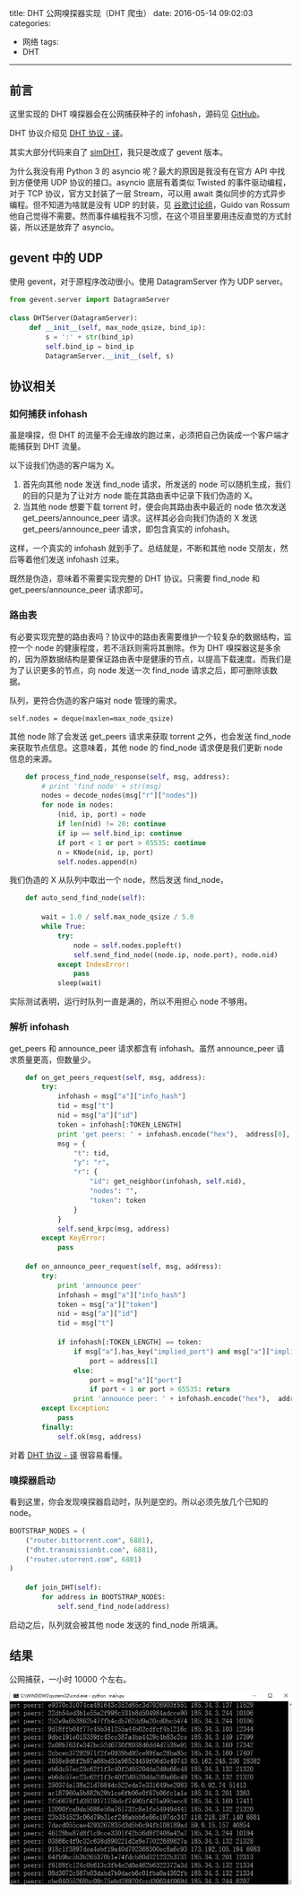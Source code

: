 title: DHT 公网嗅探器实现（DHT 爬虫）
date: 2016-05-14 09:02:03
categories:
- 网络
tags: 
- DHT
---


## 前言

这里实现的 DHT 嗅探器会在公网捕获种子的 infohash，源码见 [GitHub](https://github.com/lyyyuna/DHT_sniffer)。

DHT 协议介绍见 [DHT 协议 - 译](http://www.lyyyuna.com/2016/03/26/dht01/)。

其实大部分代码来自了 [simDHT](https://github.com/Fuck-You-GFW/simDHT/blob/master/simDHT.py)，我只是改成了 gevent 版本。

为什么我没有用 Python 3 的 asyncio 呢？最大的原因是我没有在官方 API 中找到方便使用 UDP 协议的接口。asyncio 底层有着类似 Twisted 的事件驱动编程，对于 TCP 协议，官方又封装了一层 Stream，可以用 await 类似同步的方式异步编程。但不知道为啥就是没有 UDP 的封装，见 [谷歌讨论组](https://groups.google.com/forum/#!topic/python-tulip/xYgQRXkb83g)，Guido van Rossum 他自己觉得不需要。然而事件编程我不习惯，在这个项目里要用违反直觉的方式封装，所以还是放弃了 asyncio。

## gevent 中的 UDP

使用 gevent，对于原程序改动很小。使用 DatagramServer 作为 UDP server。

```python
from gevent.server import DatagramServer

class DHTServer(DatagramServer): 
     def __init__(self, max_node_qsize, bind_ip): 
         s = ':' + str(bind_ip) 
         self.bind_ip = bind_ip 
         DatagramServer.__init__(self, s) 
```


## 协议相关

### 如何捕获 infohash

虽是嗅探，但 DHT 的流量不会无缘故的跑过来，必须把自己伪装成一个客户端才能捕获到 DHT 流量。

以下设我们伪造的客户端为 X。

1. 首先向其他 node 发送 find_node 请求，所发送的 node 可以随机生成，我们的目的只是为了让对方 node 能在其路由表中记录下我们伪造的 X。
2. 当其他 node 想要下载 torrent 时，便会向其路由表中最近的 node 依次发送 get_peers/announce_peer 请求。这样其必会向我们伪造的 X 发送 get_peers/announce_peer 请求，即包含真实的 infohash。

这样，一个真实的 infohash 就到手了。总结就是，不断和其他 node 交朋友，然后等着他们发送 infohash 过来。

既然是伪造，意味着不需要实现完整的 DHT 协议。只需要 find_node 和 get_peers/announce_peer 请求即可。

### 路由表

有必要实现完整的路由表吗？协议中的路由表需要维护一个较复杂的数据结构，监控一个 node 的健康程度，若不活跃则需将其删除。作为 DHT 嗅探器这是多余的，因为原数据结构是要保证路由表中是健康的节点，以提高下载速度。而我们是为了认识更多的节点，向 node 发送一次 find_node 请求之后，即可删除该数据。

队列，更符合伪造的客户端对 node 管理的需求。

    self.nodes = deque(maxlen=max_node_qsize)
    
其他 node 除了会发送 get_peers 请求来获取 torrent 之外，也会发送 find_node 来获取节点信息。这意味着，其他 node 的 find_node 请求便是我们更新 node 信息的来源。

```python
    def process_find_node_response(self, msg, address):
        # print 'find node' + str(msg)
        nodes = decode_nodes(msg["r"]["nodes"])
        for node in nodes:
            (nid, ip, port) = node
            if len(nid) != 20: continue
            if ip == self.bind_ip: continue
            if port < 1 or port > 65535: continue
            n = KNode(nid, ip, port)
            self.nodes.append(n)
```

我们伪造的 X 从队列中取出一个 node，然后发送 find_node，

```python
    def auto_send_find_node(self):

        wait = 1.0 / self.max_node_qsize / 5.0
        while True:
            try:
                node = self.nodes.popleft()
                self.send_find_node((node.ip, node.port), node.nid)
            except IndexError:
                pass
            sleep(wait) 
```
            
实际测试表明，运行时队列一直是满的，所以不用担心 node 不够用。

### 解析 infohash

get_peers 和 announce_peer 请求都含有 infohash。虽然 announce_peer 请求质量更高，但数量少。

```python
    def on_get_peers_request(self, msg, address):
        try:
            infohash = msg["a"]["info_hash"]
            tid = msg["t"]
            nid = msg["a"]["id"]
            token = infohash[:TOKEN_LENGTH]
            print 'get peers: ' + infohash.encode("hex"),  address[0], address[1]
            msg = {
                "t": tid,
                "y": "r",
                "r": {
                    "id": get_neighbor(infohash, self.nid),
                    "nodes": "",
                    "token": token
                }
            }
            self.send_krpc(msg, address)
        except KeyError:
            pass

    def on_announce_peer_request(self, msg, address):
        try:
            print 'announce peer'
            infohash = msg["a"]["info_hash"]
            token = msg["a"]["token"]
            nid = msg["a"]["id"]
            tid = msg["t"]

            if infohash[:TOKEN_LENGTH] == token:
                if msg["a"].has_key("implied_port") and msg["a"]["implied_port"] != 0:
                    port = address[1]
                else:
                    port = msg["a"]["port"]
                    if port < 1 or port > 65535: return
                print 'announce peer: ' + infohash.encode("hex"),  address[0], port
        except Exception:
            pass
        finally:
            self.ok(msg, address)
```

对着 [DHT 协议 - 译](http://www.lyyyuna.com/2016/03/26/dht01/) 很容易看懂。

### 嗅探器启动

看到这里，你会发现嗅探器启动时，队列是空的。所以必须先放几个已知的 node。

```python
BOOTSTRAP_NODES = (
    ("router.bittorrent.com", 6881),
    ("dht.transmissionbt.com", 6881),
    ("router.utorrent.com", 6881)
)

    def join_DHT(self):
        for address in BOOTSTRAP_NODES:
            self.send_find_node(address)
```

启动之后，队列就会被其他 node 发送的 find_node 所填满。

## 结果

公网捕获，一小时 10000 个左右。

![效果图](https://raw.githubusercontent.com/lyyyuna/blog_img/master/blog/201605/psb.jpg)